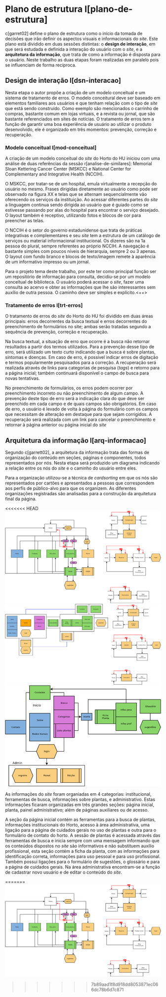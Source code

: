 # Plano de estrutura l[plano-de-estrutura]

c[garret02] define o plano de estrutura como o início da tomada de decisões que irão definir os aspectos visuais e informacionais do _site_. Este plano está dividido em duas sessões distintas: o **design de interação**, em que será estudada e definida a interação do usuário com o _site_, e a **arquitetura da informação**, que trata de como a informação é disposta para o usuário. Neste trabalho as duas etapas foram realizadas em paralelo pois se influenciam de forma recíproca.

## Design de interação l[dsn-interacao]

Nesta etapa o autor propõe a criação de um modelo conceitual e um sistema de tratamento de erros. O modelo conceitural deve ser baseado em elementos familiares aos usuários e que tenham relação com o tipo de _site_ que está sendo construído. Como exemplo são mencionados o carrinho de compras, bastante comum em lojas virtuais, e a revista ou jornal, que são bastante referenciados em sites de notícias. O tratamento de erros tem a função de garantir uma boa experiência de usuário ao utilizar o produto desenvolvido, ele é organizado em três momentos: prevenção, correção e recuperação.

### Modelo conceitual l[mod-conceitual]

A criação de um modelo conceitual do _site_ do Horto do HU iniciou com uma análise de duas referências da sessão r[analise-de-similares]: Memorial Sloan Kettering Cancer Center (MSKCC) e National Center for Complementary and Integrative Health (NCCIH).

O MSKCC, por tratar-se de um hospital, emula virtualmente a recepção do usuário no mesmo. Frases dirigidas diretamente ao usuário como pode ser observado na figura XX e telas que se alternam sequencialmente vão oferecendo os serviços da instituição. Ao acessar diferentes partes do _site_ a linguagem continua sendo dirigida ao usuário que é guiado como se estivesse passando por alas do hospital para encontrar o serviço desejado. O layout também é receptivo, utilizando fotos e blocos de cor para preencher as telas.

O NCCIH é o setor do governo estadunidense que trata de práticas integrativas e complementares e seu _site_ tem a estrutura de um catálogo de serviços ou material informacional institucional. Os dizeres são na 1a pessoa do plural, sempre referentes ao próprio NCCIH. A navegação é bastante simples com poucos níveis de hierarquia, sempre 2 ou 3 apenas. O layout com fundo branco e blocos de texto/imagem remete à aparência de um informativo impresso ou um jornal.

Para o projeto tema deste trabalho, por este ter como principal função ser um repositório de informação para consulta, decidiu-se por um modelo conceitual de biblioteca. O usuário poderá acessar o _site_, fazer uma consulta ao acervo e obter as informações que lhe são interessantes sem auxílio de outra pessoa. O caminho deve ser simples e explícito.<++> 

### Tratamento de erros l[trt-erros]

O tratamento de erros do _site_ do Horto do HU foi dividido em duas áreas principais: erros decorrentes da busca textual e erros decorrentes do preenchimento de formulários no site; ambas serão tratadas segundo a sequência de prevenção, correção e recuperação.

Na busca textual, a situação de erro que ocorre é a busca não retornar resultados a partir dos termos utilizados. Para a prevenção desse tipo de erro, será utilizado um texto curto indicando que a busca é sobre plantas, sintomas e doenças. Em caso de erro, é possível indicar erros de digitação e termos popularmente pesquisados para a correção. A recuperação será realizada através de links para categorias de pesquisa (_tags_) e retorno para a página inicial; também continuará disponível o campo de busca para novas tentativas.

No preenchimento de formulários, os erros podem ocorrer por preenchimento incorreto ou não preenchimento de algum campo. A prevenção deste tipo de erro será a indicação clara do que deve ser preenchido em cada campo e de quais campos são obrigatórios. Em caso de erro, o usuário é levado de volta à página do formulário com os campos que necessitam de alteração em destaque para que sejam corrigidos. A recuperação será realizada com um link para cancelar o preenchimento e retornar à página anterior ou página inicial do _site_

## Arquitetura da informação l[arq-informacao]

Segundo c[garrett02], a arquitetura da informação trata das formas de organização do conteúdo em seções, páginas e componentes, todos representados por nós. Nesta etapa será produzido um diagrama indicando a relação entre os nós do _site_ e o caminho do usuário entre eles. 

Para a organização utilizou-se a técnica de _cardsorting_ em que os nós são representados por cartões e apresentados a pessoas que correspondem aos perfis de público-alvo para que os organizem. As diferentes organizações registradas são analisadas para a construção da arquitetura final da página.

<<<<<<< HEAD
![arq-info-img](tex/images/diagramas/principal.png "Esquema estrutural do _site_")
![arq-info-img](tex/images/diagramas/v2_cs8.png "Esquema estrutural do _site_")
![arq-info-img](tex/images/diagramas/v3.png "Esquema estrutural do _site_")

As informações do _site_ foram organiadas em 4 categorias: institucional, ferramentas de busca, informações sobre plantas, e administrativo. Estas informações ficaram organizadas em três grandes seções: página inicial, planta, painel administrativo; além de páginas auxiliares ou de acesso.

A seção da página inicial contém as ferramentas para a busca de plantas, informações institucionais do Horto, acesso à área administrativa, uma ligação para a página de cuidados gerais no uso de plantas e outra para o formulário de contato do horto. A sessão de plantas é acessada através das ferramentas de busca e inicia sempre com uma mensagem informando que os conteúdos dispostos no _site_ são informativos e não substituem auxílio profissional, esta seção contém a ficha da planta, com as informações para identificação correta, informações para uso pessoal e para uso profissional. Também possui ligações para o formulário de sugestões, o glossário e para a página de cuidados gerais. Na área administrativa encontram-se a função de cadastrar novo usuário e de editar o conteúdo do _site_.


=======
![arq-info-img](../tex/images/diagramas/principal.png "Esquema estrutural do _site_")
>>>>>>> 7b89aad1f8d918dd8053871ec066dc78b6d7c871
